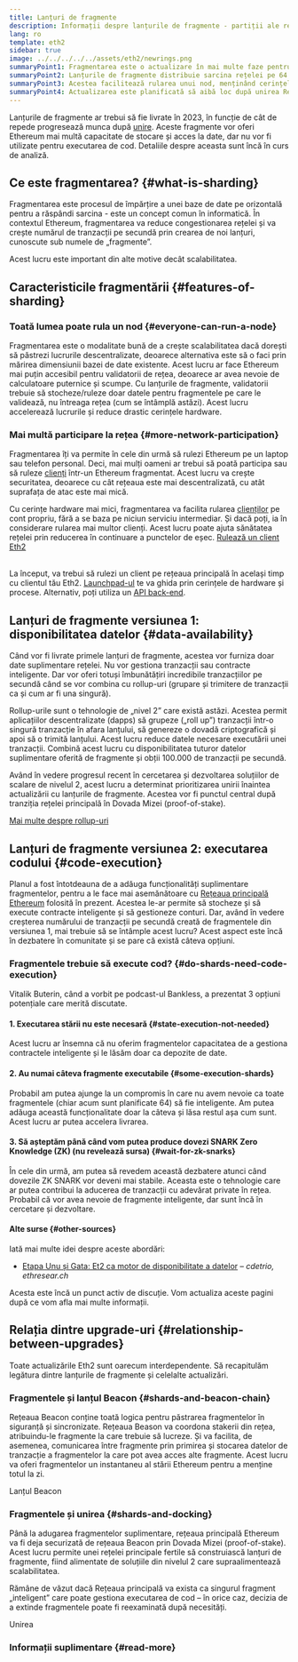 ```yaml
---
title: Lanțuri de fragmente
description: Informații despre lanțurile de fragmente - partiții ale rețelei care oferă Ethereum o capacitate mai mare de tranzacții și facilitează rularea.
lang: ro
template: eth2
sidebar: true
image: ../../../../../assets/eth2/newrings.png
summaryPoint1: Fragmentarea este o actualizare în mai multe faze pentru a îmbunătăți scalabilitea și capacitatea Ethereum.
summaryPoint2: Lanțurile de fragmente distribuie sarcina rețelei pe 64 de lanțuri noi.
summaryPoint3: Acestea facilitează rularea unui nod, menținând cerințele hardware scăzute.
summaryPoint4: Actualizarea este planificată să aibă loc după unirea Rețelei principale cu Rețeaua Beacon.
---
```


<UpgradeStatus date="~2023">
    Lanțurile de fragmente ar trebui să fie livrate în 2023, în funcție de cât de repede progresează munca după <a href="/eth2/merge/">unire</a>. Aceste fragmente vor oferi Ethereum mai multă capacitate de stocare și acces la date, dar nu vor fi utilizate pentru executarea de cod. Detaliile despre aceasta sunt încă în curs de analiză.
</UpgradeStatus>

## Ce este fragmentarea? {#what-is-sharding}

Fragmentarea este procesul de împărțire a unei baze de date pe orizontală pentru a răspândi sarcina - este un concept comun în informatică. În contextul Ethereum, fragmentarea va reduce congestionarea rețelei și va crește numărul de tranzacții pe secundă prin crearea de noi lanțuri, cunoscute sub numele de „fragmente”.

Acest lucru este important din alte motive decât scalabilitatea.

## Caracteristicile fragmentării {#features-of-sharding}

### Toată lumea poate rula un nod {#everyone-can-run-a-node}

Fragmentarea este o modalitate bună de a crește scalabilitatea dacă dorești să păstrezi lucrurile descentralizate, deoarece alternativa este să o faci prin mărirea dimensiunii bazei de date existente. Acest lucru ar face Ethereum mai puțin accesibil pentru validatorii de rețea, deoarece ar avea nevoie de calculatoare puternice și scumpe. Cu lanțurile de fragmente, validatorii trebuie să stocheze/ruleze doar datele pentru fragmentele pe care le validează, nu întreaga rețea (cum se întâmplă astăzi). Acest lucru accelerează lucrurile și reduce drastic cerințele hardware.

### Mai multă participare la rețea {#more-network-participation}

Fragmentarea îți va permite în cele din urmă să rulezi Ethereum pe un laptop sau telefon personal. Deci, mai mulți oameni ar trebui să poată participa sau să ruleze [clienți](/developers/docs/nodes-and-clients/) într-un Ethereum fragmentat. Acest lucru va crește securitatea, deoarece cu cât rețeaua este mai descentralizată, cu atât suprafața de atac este mai mică.

Cu cerințe hardware mai mici, fragmentarea va facilita rularea [clienților](/developers/docs/nodes-and-clients/) pe cont propriu, fără a se baza pe niciun serviciu intermediar. Și dacă poți, ia în considerare rularea mai multor clienți. Acest lucru poate ajuta sănătatea rețelei prin reducerea în continuare a punctelor de eșec. [Rulează un client Eth2](/eth2/get-involved/)

<br />

<InfoBanner isWarning={true}>
  La început, va trebui să rulezi un client pe rețeaua principală în același timp cu clientul tău Eth2. <a href="https://launchpad.ethereum.org" target="_blank">Launchpad-ul</a> te va ghida prin cerințele de hardware și procese. Alternativ, poți utiliza un <a href="/developers/docs/apis/backend/#available-libraries">API back-end</a>.
</InfoBanner>

## Lanțuri de fragmente versiunea 1: disponibilitatea datelor {#data-availability}

Când vor fi livrate primele lanțuri de fragmente, acestea vor furniza doar date suplimentare rețelei. Nu vor gestiona tranzacții sau contracte inteligente. Dar vor oferi totuși îmbunătățiri incredibile tranzacțiilor pe secundă când se vor combina cu rollup-uri (grupare și trimitere de tranzacții ca și cum ar fi una singură).

Rollup-urile sunt o tehnologie de „nivel 2” care există astăzi. Acestea permit aplicațiilor descentralizate (dapps) să grupeze („roll up”) tranzacții într-o singură tranzacție în afara lanțului, să genereze o dovadă criptografică și apoi să o trimită lanțului. Acest lucru reduce datele necesare executării unei tranzacții. Combină acest lucru cu disponibilitatea tuturor datelor suplimentare oferită de fragmente și obții 100.000 de tranzacții pe secundă.

<InfoBanner isWarning={false}>
  Având în vedere progresul recent în cercetarea și dezvoltarea soluțiilor de scalare de nivelul 2, acest lucru a determinat prioritizarea unirii înaintea actualizării cu lanțurile de fragmente. Acestea vor fi punctul central după tranziția rețelei principală în Dovada Mizei (proof-of-stake).

[Mai multe despre rollup-uri](/developers/docs/scaling/layer-2-rollups/)
</InfoBanner>

## Lanțuri de fragmente versiunea 2: executarea codului {#code-execution}

Planul a fost întotdeauna de a adăuga funcționalități suplimentare fragmentelor, pentru a le face mai asemănătoare cu [Rețeaua principală Ethereum](/glossary/#mainnet) folosită în prezent. Acestea le-ar permite să stocheze și să execute contracte inteligente și să gestioneze conturi. Dar, având în vedere creșterea numărului de tranzacții pe secundă creată de fragmentele din versiunea 1, mai trebuie să se întâmple acest lucru? Acest aspect este încă în dezbatere în comunitate și se pare că există câteva opțiuni.

### Fragmentele trebuie să execute cod? {#do-shards-need-code-execution}

Vitalik Buterin, când a vorbit pe podcast-ul Bankless, a prezentat 3 opțiuni potențiale care merită discutate.

<YouTube id="-R0j5AMUSzA" start="5841" />

#### 1. Executarea stării nu este necesară {#state-execution-not-needed}

Acest lucru ar însemna că nu oferim fragmentelor capacitatea de a gestiona contractele inteligente și le lăsăm doar ca depozite de date.

#### 2. Au numai câteva fragmente executabile {#some-execution-shards}

Probabil am putea ajunge la un compromis în care nu avem nevoie ca toate fragmentele (chiar acum sunt planificate 64) să fie inteligente. Am putea adăuga această funcționalitate doar la câteva și lăsa restul așa cum sunt. Acest lucru ar putea accelera livrarea.

#### 3. Să așteptăm până când vom putea produce dovezi SNARK Zero Knowledge (ZK) (nu revelează sursa) {#wait-for-zk-snarks}

În cele din urmă, am putea să revedem această dezbatere atunci când dovezile ZK SNARK vor deveni mai stabile. Aceasta este o tehnologie care ar putea contribui la aducerea de tranzacții cu adevărat private în rețea. Probabil că vor avea nevoie de fragmente inteligente, dar sunt încă în cercetare și dezvoltare.

#### Alte surse {#other-sources}

Iată mai multe idei despre aceste abordări:

- [Etapa Unu și Gata: Et2 ca motor de disponibilitate a datelor](https://ethresear.ch/t/phase-one-and-done-eth2-as-a-data-availability-engine/5269/8) – _cdetrio, ethresear.ch_

Acesta este încă un punct activ de discuție. Vom actualiza aceste pagini după ce vom afla mai multe informații.

## Relația dintre upgrade-uri {#relationship-between-upgrades}

Toate actualizările Eth2 sunt oarecum interdependente. Să recapitulăm legătura dintre lanțurile de fragmente și celelalte actualizări.

### Fragmentele și lanțul Beacon {#shards-and-beacon-chain}

Rețeaua Beacon conține toată logica pentru păstrarea fragmentelor în siguranță și sincronizate. Rețeaua Beason va coordona stakerii din rețea, atribuindu-le fragmente la care trebuie să lucreze. Și va facilita, de asemenea, comunicarea între fragmente prin primirea și stocarea datelor de tranzacție a fragmentelor la care pot avea acces alte fragmente. Acest lucru va oferi fragmentelor un instantaneu al stării Ethereum pentru a menține totul la zi.

<ButtonLink to="/eth2/beacon-chain/">Lanțul Beacon</ButtonLink>

### Fragmentele și unirea {#shards-and-docking}

Până la adugarea fragmentelor suplimentare, rețeaua principală Ethereum va fi deja securizată de rețeaua Beacon prin Dovada Mizei (proof-of-stake). Acest lucru permite unei rețelei principale fertile să construiască lanțuri de fragmente, fiind alimentate de soluțiile din nivelul 2 care supraalimentează scalabilitatea.

Rămâne de văzut dacă Rețeaua principală va exista ca singurul fragment „inteligent” care poate gestiona executarea de cod – în orice caz, decizia de a extinde fragmentele poate fi reexaminată după necesități.

<ButtonLink to="/eth2/merge/">Unirea</ButtonLink>

<Divider />

### Informații suplimentare {#read-more}

<Eth2ShardChainsList />
